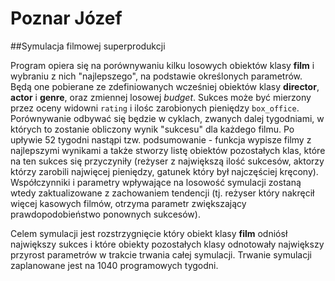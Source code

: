 # Poznar Józef
##Symulacja filmowej superprodukcji

Program opiera się na porównywaniu kilku losowych obiektów klasy **film** i wybraniu z nich "najlepszego", na podstawie określonych parametrów. Będą one pobierane ze zdefiniowanych wcześniej obiektów klasy **director**, **actor** i **genre**, oraz zmiennej losowej _budget_. Sukces może być mierzony przez oceny widowni `rating` i ilośc zarobionych pieniędzy `box_office`. Porównywanie odbywać się będzie w cyklach, zwanych dalej tygodniami, w których to zostanie obliczony wynik "sukcesu" dla każdego filmu. Po upływie 52 tygodni nastąpi tzw. podsumowanie - funkcja wypisze filmy  z najlepszymi wynikami a także stworzy listę obiektów pozostałych klas, które na ten sukces się przyczyniły (reżyser z największą ilość sukcesów, aktorzy którzy zarobili najwięcej pieniędzy, gatunek który był najczęściej kręcony). Współczynniki i parametry wpływające na losowość symulacji zostaną wtedy zaktualizowane z zachowaniem tendencji (tj. reżyser który nakręcił więcej kasowych filmów, otrzyma parametr zwiększający prawdopodobieństwo ponownych sukcesów).

Celem symulacji jest rozstrzygnięcie który obiekt klasy **film** odniósł największy sukces i które obiekty pozostałych klasy odnotowały największy przyrost parametrów w trakcie trwania całej symulacji. Trwanie symulacji zaplanowane jest na 1040 programowych tygodni.
